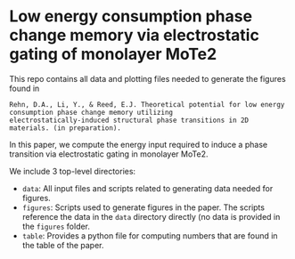 # Low energy consumption phase change memory via electrostatic gating of monolayer MoTe2

This repo contains all data and plotting files needed to generate the
figures found in 

```
Rehn, D.A., Li, Y., & Reed, E.J. Theoretical potential for low energy consumption phase change memory utilizing
electrostatically-induced structural phase transitions in 2D materials. (in preparation).
```

In this paper, we compute the energy input required to induce a phase
transition via electrostatic gating in monolayer MoTe2. 

We include 3 top-level directories:

- `data`: All input files and scripts related to generating data
  needed for figures.
- `figures`: Scripts used to generate figures in the paper. The
  scripts reference the data in the `data` directory directly (no data
  is provided in the `figures` folder.
- `table`: Provides a python file for computing numbers that are found
  in the table of the paper.

